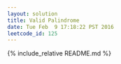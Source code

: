 ```yaml
---
layout: solution
title: Valid Palindrome
date: Tue Feb  9 17:18:22 PST 2016
leetcode_id: 125
---
```

{% include_relative README.md %}
